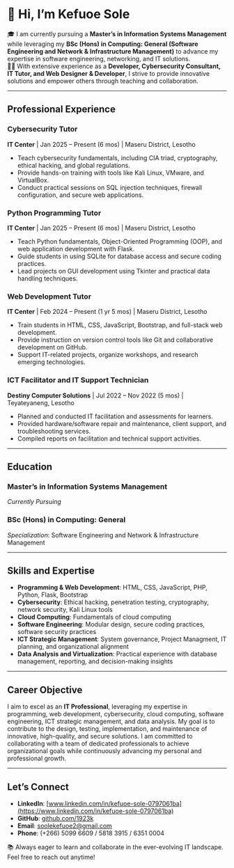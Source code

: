 # 👋 Hi, I’m Kefuoe Sole

🎓 I am currently pursuing a **Master’s in Information Systems Management** while leveraging my **BSc (Hons) in Computing: General (Software Engineering and Network & Infrastructure Management)** to advance my expertise in software engineering, networking, and IT solutions.  
👨‍💻 With extensive experience as a **Developer, Cybersecurity Consultant, IT Tutor, and Web Designer & Developer**, I strive to provide innovative solutions and empower others through teaching and collaboration.

---

## **Professional Experience**

### **Cybersecurity Tutor**  
**IT Center** | Jan 2025 – Present (6 mos) | Maseru District, Lesotho  
- Teach cybersecurity fundamentals, including CIA triad, cryptography, ethical hacking, and global regulations.  
- Provide hands-on training with tools like Kali Linux, VMware, and VirtualBox.  
- Conduct practical sessions on SQL injection techniques, firewall configuration, and secure web applications.  

### **Python Programming Tutor**  
**IT Center** | Jan 2025 – Present (6 mos) | Maseru District, Lesotho  
- Teach Python fundamentals, Object-Oriented Programming (OOP), and web application development with Flask.  
- Guide students in using SQLite for database access and secure coding practices.  
- Lead projects on GUI development using Tkinter and practical data handling techniques.  

### **Web Development Tutor**  
**IT Center** | Feb 2024 – Present (1 yr 5 mos) | Maseru District, Lesotho  
- Train students in HTML, CSS, JavaScript, Bootstrap, and full-stack web development.  
- Provide instruction on version control tools like Git and collaborative development on GitHub.  
- Support IT-related projects, organize workshops, and research emerging technologies.  

### **ICT Facilitator and IT Support Technician**  
**Destiny Computer Solutions** | Jul 2022 – Nov 2022 (5 mos) | Teyateyaneng, Lesotho  
- Planned and conducted IT facilitation and assessments for learners.  
- Provided hardware/software repair and maintenance, client support, and troubleshooting services.  
- Compiled reports on facilitation and technical support activities.  

---

## **Education**

### **Master’s in Information Systems Management**  
*Currently Pursuing*  

### **BSc (Hons) in Computing: General**  
*Specialization*: Software Engineering and Network & Infrastructure Management  

---

## **Skills and Expertise**

- **Programming & Web Development**: HTML, CSS, JavaScript, PHP, Python, Flask, Bootstrap  
- **Cybersecurity**: Ethical hacking, penetration testing, cryptography, network security, Kali Linux tools  
- **Cloud Computing**: Fundamentals of cloud computing
- **Software Engineering**: Modular design, secure coding practices, software security practices  
- **ICT Strategic Management**: System governance, Project Managment, IT planning, and organizational alignment  
- **Data Analysis and Virtualization**: Practical experience with database management, reporting, and decision-making insights  

---

## **Career Objective**

I aim to excel as an **IT Professional**, leveraging my expertise in programming, web development, cybersecurity, cloud computing, software engineering, ICT strategic management, and data analysis. My goal is to contribute to the design, testing, implementation, and maintenance of innovative, high-quality, and secure solutions. I am committed to collaborating with a team of dedicated professionals to achieve organizational goals while continuously advancing my personal and professional growth.

---

## **Let’s Connect**

- **LinkedIn**: [www.linkedin.com/in/kefuoe-sole-0797061ba](https://www.linkedin.com/in/kefuoe-sole-0797061ba)  
- **GitHub**: [github.com/1923k](https://github.com/1923k)  
- **Email**: soolekefuoe2@gmail.com  
- **Phone**: (+266) 5099 6609 / 5818 3915 / 6351 0004  

📚 Always eager to learn and collaborate in the ever-evolving IT landscape. Feel free to reach out anytime!  
